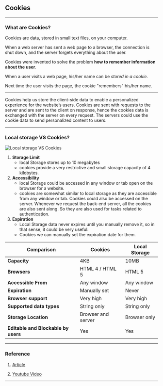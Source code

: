 ## Cookies

---

<!-- **How to get user preferences from cookies ?** -->

### What are Cookies?

Cookies are data, stored in small text files, on your computer.

When a web server has sent a web page to a browser, the connection is shut down, and the server forgets everything about the user.

Cookies were invented to solve the problem **how to remember information about the user**.

When a user visits a web page, his/her name can be _stored in a cookie._

Next time the user visits the page, the cookie "remembers" his/her name.

---

Cookies help us store the client-side data to enable a personalized experience for the website’s users. Cookies are sent with requests to the server and are sent to the client on response, hence the cookies data is exchanged with the server on every request. The servers could use the cookie data to send personalized content to users.

---

### Local storage VS Cookies?

![Local storage VS Cookies](https://res.cloudinary.com/academind-gmbh/image/upload//v1/academind.com/content/tutorials/localstorage-vs-cookies-xss/localstorage-vs-cookies-xss)

1. **Storage Limit**
   - local Storage stores up to 10 megabytes
   - cookies provide a very restrictive and small storage capacity of 4 kilobytes.
2. **Accessibility**
   - local Storage could be accessed in any window or tab open on the browser for a website.
   - cookies are somewhat similar to local storage as they are accessible from any window or tab.
     Cookies could also be accessed on the server. Whenever we request the back-end server, all the cookies are also sent along. So they are also used for tasks related to authentication.
3. **Expiration**
   - Local Storage data never expires until you manually remove it, so in that sense, it could be very useful.
   - Cookies we can manually set the expiration date for them.

| Comparison                          | Cookies            | Local Storage |
| ----------------------------------- | ------------------ | ------------- |
| **Capacity**                        | 4KB                | 10MB          |
| **Browsers**                        | HTML 4 / HTML 5    | HTML 5        |
| **Accessible From**                 | Any window         | Any window    |
| **Expiration**                      | Manually set       | Never         |
| **Browser support**                 | Very high          | Very high     |
| **Supported data types**            | String only        | String only   |
| **Storage Location**                | Browser and server | Browser only  |
| **Editable and Blockable by users** | Yes                | Yes           |

---

### Reference

1. [Article](https://www.xenonstack.com/insights/local-vs-session-storage-vs-cookie)

2. [Youtube Video](https://www.youtube.com/watch?v=sovAIX4doOE&list=LL&index=1&t=517s)

---
